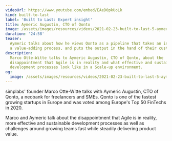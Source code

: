 ```yaml
---
videoUrl: https://www.youtube.com/embed/EAeD0pkUoLk
kind: built-to-last
label: 'Built to Last: Expert insight'
title: Aymeric Augustin, CTO of Qonto
image: /assets/images/resources/videos/2021-02-23-built-to-last-5-aymeric-augustin/aymeric.jpg
duration: '24:58'
teaser:
  Aymeric talks about how he views Qonto as a pipeline that takes an input, runs
  a value-adding process, and puts the output in the hand of their customers.
description:
  Marco Otte-Witte talks to Aymeric Augustin, CTO of Qonto, about the
  disappointment that Agile is in reality and what effective and sustainable
  development processes look like in a Scale-up environment.
og:
  image: /assets/images/resources/videos/2021-02-23-built-to-last-5-aymeric-augustin/og-image.png
---
```


simplabs' founder Marco Otte-Witte talks with Aymeric Augustin, CTO of Qonto, a
neobank for freelancers and SMEs. Qonto is one of the fastest growing startups
in Europe and was voted among Europe's Top 50 FinTechs in 2020.

Marco and Aymeric talk about the disappointment that Agile is in reality, more
effective and sustainable development processes as well as challenges around
growing teams fast while steadily delivering product value.
